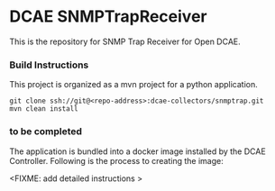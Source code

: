 DCAE SNMPTrapReceiver
======================================

This is the repository for SNMP Trap Receiver for Open DCAE. 

### Build Instructions

This project is organized as a mvn project for a python application.

```
git clone ssh://git@<repo-address>:dcae-collectors/snmptrap.git
mvn clean install
```

### to be completed

The application is bundled into a docker image installed by the DCAE Controller. Following is the process to creating the image:

<FIXME: add detailed instructions >

